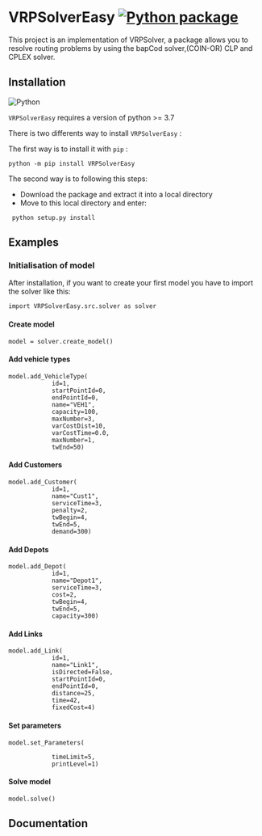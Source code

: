 # VRPSolverEasy [![Python package](https://github.com/inria-UFF/VRPSolverEasy/actions/workflows/python-package.yml/badge.svg)](https://github.com/inria-UFF/VRPSolverEasy/actions/workflows/python-package.yml)

This project is an implementation of VRPSolver, a package allows you to resolve routing problems by using the bapCod solver,(COIN-OR) CLP and CPLEX solver.

## Installation 

![Python](https://upload.wikimedia.org/wikipedia/commons/c/c3/Python-logo-notext.svg)

`VRPSolverEasy` requires a version of python  >= 3.7

There is two differents way to install `VRPSolverEasy` :

The first way is to install it with `pip`  :
```
python -m pip install VRPSolverEasy
```
The second way is to following this steps:

- Download the package and extract it into a local directory
- Move to this local directory and enter:
```
 python setup.py install
```

## Examples

### Initialisation of model

After installation, if you want to create your first model you have to import the solver like this:
```
import VRPSolverEasy.src.solver as solver
```
#### Create model
```
model = solver.create_model()
```
#### Add vehicle types
```
model.add_VehicleType(
            id=1,
            startPointId=0,
            endPointId=0,
            name="VEH1",
            capacity=100,
            maxNumber=3,
            varCostDist=10,
            varCostTime=0.0,
            maxNumber=1,
            twEnd=50)
```
#### Add Customers
```
model.add_Customer(
            id=1,
            name="Cust1",
            serviceTime=3,
            penalty=2,
            twBegin=4,
            twEnd=5,
            demand=300)
```
#### Add Depots
```
model.add_Depot(
            id=1,
            name="Depot1",
            serviceTime=3,
            cost=2,
            twBegin=4,
            twEnd=5,
            capacity=300)
```
#### Add Links
```
model.add_Link(
            id=1,
            name="Link1",
            isDirected=False,
            startPointId=0,
            endPointId=0,
            distance=25,
            time=42,
            fixedCost=4)
```
#### Set parameters
```
model.set_Parameters(

            timeLimit=5,
            printLevel=1)
```
#### Solve model
```
model.solve()
```
## Documentation
